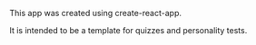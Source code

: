 This app was created using create-react-app.

It is intended to be a template for quizzes and personality tests.